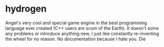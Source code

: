 # hydrogen
Angel's very cool and special game engine in the best programming language ever created (C++ users are scum of the Earth). It doesn't solve any problems or introduce anything new, I just like constantly re-inventing the wheel for no reason. No documentation because I hate you. Die